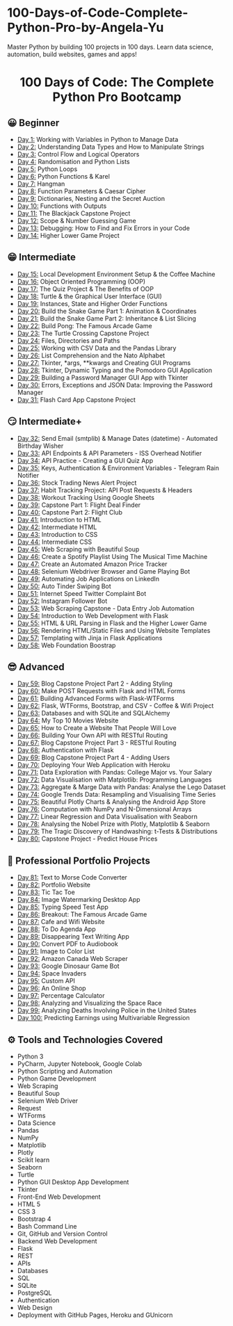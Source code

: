 # 100-Days-of-Code-Complete-Python-Pro-by-Angela-Yu
Master Python by building 100 projects in 100 days. Learn data science, automation, build websites, games and apps!
<h1 align="center">100 Days of Code: The Complete Python Pro Bootcamp
</h1>

## 😀 Beginner 
- [Day 1:]() Working with Variables in Python to Manage Data
- [Day 2:]() Understanding Data Types and How to Manipulate Strings
- [Day 3:]() Control Flow and Logical Operators
- [Day 4:]() Randomisation and Python Lists
- [Day 5:]() Python Loops
- [Day 6:]() Python Functions & Karel
- [Day 7:]() Hangman
- [Day 8:]() Function Parameters & Caesar Cipher
- [Day 9:]() Dictionaries, Nesting and the Secret Auction
- [Day 10:]() Functions with Outputs
- [Day 11:]() The Blackjack Capstone Project
- [Day 12:]() Scope & Number Guessing Game
- [Day 13:]() Debugging: How to Find and Fix Errors in your Code
- [Day 14:]() Higher Lower Game Project

## 😁 Intermediate
- [Day 15:]() Local Development Environment Setup & the Coffee Machine
- [Day 16:]() Object Oriented Programming (OOP)
- [Day 17:]() The Quiz Project & The Benefits of OOP
- [Day 18:]() Turtle & the Graphical User Interface (GUI)
- [Day 19:]() Instances, State and Higher Order Functions
- [Day 20:]() Build the Snake Game Part 1: Animation & Coordinates
- [Day 21:]() Build the Snake Game Part 2: Inheritance & List Slicing
- [Day 22:]() Build Pong: The Famous Arcade Game
- [Day 23:]() The Turtle Crossing Capstone Project
- [Day 24:]() Files, Directories and Paths
- [Day 25:]() Working with CSV Data and the Pandas Library
- [Day 26:]() List Comprehension and the Nato Alphabet
- [Day 27:]() Tkinter, *args, **kwargs and Creating GUI Programs
- [Day 28:]() Tkinter, Dynamic Typing and the Pomodoro GUI Application
- [Day 29:]() Building a Password Manager GUI App with Tkinter
- [Day 30:]() Errors, Exceptions and JSON Data: Improving the Password Manager
- [Day 31:]() Flash Card App Capstone Project

## 😏 Intermediate+
- [Day 32:]() Send Email (smtplib) & Manage Dates (datetime) - Automated Birthday Wisher
- [Day 33:]() API Endpoints & API Parameters - ISS Overhead Notifier
- [Day 34:]() API Practice - Creating a GUI Quiz App
- [Day 35:]() Keys, Authentication & Environment Variables - Telegram Rain Notifier
- [Day 36:]() Stock Trading News Alert Project
- [Day 37:]() Habit Tracking Project: API Post Requests & Headers
- [Day 38:]() Workout Tracking Using Google Sheets
- [Day 39:]() Capstone Part 1: Flight Deal Finder
- [Day 40:]() Capstone Part 2: Flight Club
- [Day 41:]() Introduction to HTML
- [Day 42:]() Intermediate HTML
- [Day 43:]() Introduction to CSS
- [Day 44:]() Intermediate CSS
- [Day 45:]() Web Scraping with Beautiful Soup
- [Day 46:]() Create a Spotify Playlist Using The Musical Time Machine
- [Day 47:]() Create an Automated Amazon Price Tracker
- [Day 48:]() Selenium Webdriver Browser and Game Playing Bot
- [Day 49:]() Automating Job Applications on LinkedIn
- [Day 50:]() Auto Tinder Swiping Bot
- [Day 51:]() Internet Speed Twitter Complaint Bot
- [Day 52:]() Instagram Follower Bot
- [Day 53:]() Web Scraping Capstone - Data Entry Job Automation
- [Day 54:]() Introduction to Web Development with Flask
- [Day 55:]() HTML & URL Parsing in Flask and the Higher Lower Game
- [Day 56:]() Rendering HTML/Static Files and Using Website Templates
- [Day 57:]() Templating with Jinja in Flask Applications
- [Day 58:]() Web Foundation Boostrap

## 😎 Advanced
- [Day 59:]() Blog Capstone Project Part 2 - Adding Styling
- [Day 60:]() Make POST Requests with Flask and HTML Forms
- [Day 61:]() Building Advanced Forms with Flask-WTForms
- [Day 62:]() Flask, WTForms, Bootstrap, and CSV - Coffee & Wifi Project
- [Day 63:]() Databases and with SQLite and SQLAlchemy
- [Day 64:]() My Top 10 Movies Website
- [Day 65:]() How to Create a Website That People Will Love
- [Day 66:]() Building Your Own API with RESTful Routing
- [Day 67:]() Blog Capstone Project Part 3 - RESTful Routing
- [Day 68:]() Authentication with Flask
- [Day 69:]() Blog Capstone Project Part 4 - Adding Users
- [Day 70:]() Deploying Your Web Application with Heroku
- [Day 71:]() Data Exploration with Pandas: College Major vs. Your Salary
- [Day 72:]() Data Visualisation with Matplotlib: Programming Languages
- [Day 73:]() Aggregate & Marge Data with Pandas: Analyse the Lego Dataset
- [Day 74:]() Google Trends Data: Resampling and Visualising Time Series
- [Day 75:]() Beautiful Plotly Charts & Analysing the Android App Store
- [Day 76:]() Computation with NumPy and N-Dimensional Arrays
- [Day 77:]() Linear Regression and Data Visualisation with Seaborn
- [Day 78:]() Analysing the Nobel Prize with Plotly, Matplotlib & Seaborn
- [Day 79:]() The Tragic Discovery of Handwashing: t-Tests & Distributions
- [Day 80:]() Capstone Project - Predict House Prices

## 🤖 Professional Portfolio Projects
- [Day 81:]() Text to Morse Code Converter
- [Day 82:]() Portfolio Website
- [Day 83:]() Tic Tac Toe
- [Day 84:]() Image Watermarking Desktop App
- [Day 85:]() Typing Speed Test App
- [Day 86:]() Breakout: The Famous Arcade Game
- [Day 87:]() Cafe and Wifi Website
- [Day 88:]() To Do Agenda App
- [Day 89:]() Disappearing Text Writing App
- [Day 90:]() Convert PDF to Audiobook
- [Day 91:]() Image to Color List
- [Day 92:]() Amazon Canada Web Scraper
- [Day 93:]() Google Dinosaur Game Bot
- [Day 94:]() Space Invaders
- [Day 95:]() Custom API
- [Day 96:]() An Online Shop
- [Day 97:]() Percentage Calculator
- [Day 98:]() Analyzing and Visualizing the Space Race
- [Day 99:]() Analyzing Deaths Involving Police in the United States
- [Day 100:](0) Predicting Earnings using Multivariable Regression

## ⚙ Tools and Technologies Covered
- Python 3
- PyCharm, Jupyter Notebook, Google Colab
- Python Scripting and Automation
- Python Game Development
- Web Scraping
- Beautiful Soup
- Selenium Web Driver
- Request
- WTForms
- Data Science
- Pandas
- NumPy
- Matplotlib
- Plotly
- Scikit learn
- Seaborn
- Turtle
- Python GUI Desktop App Development
- Tkinter
- Front-End Web Development
- HTML 5
- CSS 3
- Bootstrap 4
- Bash Command Line
- Git, GitHub and Version Control
- Backend Web Development
- Flask
- REST
- APIs
- Databases
- SQL
- SQLite
- PostgreSQL
- Authentication
- Web Design
- Deployment with GitHub Pages, Heroku and GUnicorn
